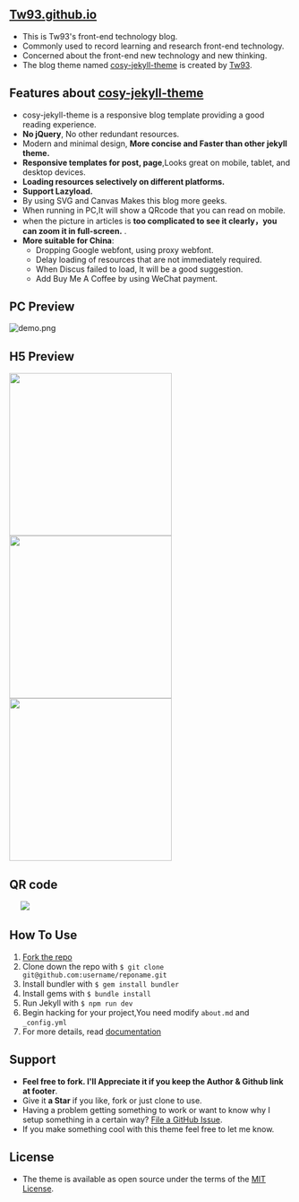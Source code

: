 ## [Tw93.github.io](http://tw93.github.io/)
- This is Tw93's front-end technology blog. 
- Commonly used to record learning and research front-end technology.
- Concerned about the front-end new technology and new thinking.
- The blog theme named [cosy-jekyll-theme](https://rubygems.org/gems/cosy-jekyll-theme) is created by [Tw93](http://tw93.github.io/about/).


## Features about [cosy-jekyll-theme](https://rubygems.org/gems/cosy-jekyll-theme)
- cosy-jekyll-theme is a responsive blog template providing a good reading experience.
- **No jQuery**, No other redundant resources.
- Modern and minimal design, **More concise and Faster than other jekyll theme.**
- **Responsive templates for post, page**,Looks great on mobile, tablet, and desktop devices.
- **Loading resources selectively on different platforms.**
- **Support Lazyload.**
- By using SVG and Canvas Makes this blog more geeks.
- When running in PC,It will show a QRcode that you can read on mobile.
- when the picture in articles is **too complicated to see it clearly，you can zoom it in full-screen.** . 
- **More suitable for China**:
    - Dropping Google webfont, using proxy webfont.
    - Delay loading of resources that are not immediately required.
    - When Discus failed to load, It will be a good suggestion.
    - Add Buy Me A Coffee by using WeChat payment.
  
## PC Preview

  ![demo.png](http://7vihmc.com1.z0.glb.clouddn.com/Jietu20170203-222805.jpg)

## H5 Preview

   <img src="http://ww1.sinaimg.cn/large/0060lm7Tgy1fc8ex6yyh3j30xp1iy0z1.jpg" width="290"/><img src="http://ww3.sinaimg.cn/large/0060lm7Tgy1fc8eyalu16j30xp1iyq7g.jpg" width="290"/><img src="http://ww3.sinaimg.cn/large/0060lm7Tgy1fc8ex5vn9dj30xp1iyafo.jpg" width="290"/>

## QR code

  &nbsp;&nbsp;&nbsp;&nbsp;&nbsp;![](http://ww1.sinaimg.cn/large/0060lm7Tgy1fc8eyyn0msj305k05kglf.jpg)
  
## How To Use
1. [Fork the repo](https://github.com/tw93/tw93.github.io)
2. Clone down the repo with `$ git clone git@github.com:username/reponame.git`
3. Install bundler with `$ gem install bundler`
4. Install gems with `$ bundle install`
5. Run Jekyll with `$ npm run dev`
6. Begin hacking for your project,You need modify `about.md` and `_config.yml` 
7. For more details, read [documentation](http://jekyllrb.com/)

## Support
- **Feel free to fork. I'll Appreciate it if you keep the Author & Github link at footer**.
- Give it **a Star** if you like, fork or just clone to use.
- Having a problem getting something to work or want to know why I setup something in a certain way? [File a GitHub Issue](https://github.com/tw93/tw93.github.io/issues/new).
- If you make something cool with this theme feel free to let me know.

## License
- The theme is available as open source under the terms of the [MIT License](http://opensource.org/licenses/MIT).
